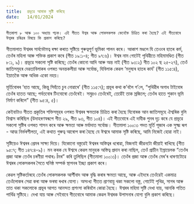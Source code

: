 ```yaml
---
title:  প্ৰভূৱে আমাক সৃষ্টি কৰিছে
date:   14/01/2024
---
```


`গীতমালা ৮ আৰু ১০০ অধ্যায় পঢ়ক। এই গীতত ঈশ্বৰ আৰু লোকসকলক কেনেকৈ চিত্ৰিত কৰা হৈছে? এই গীতবোৰে ঈশ্বৰৰ চৰিত্ৰৰ বিষয়ে কি প্ৰকাশ কৰিছে?`

গীতমালাত ঈশ্বৰৰ সাৰ্বভৌমত্ব ৰক্ষা কৰাত সৃষ্টিয়ে গুৰুত্বপূৰ্ণ ভূমিকা পালন কৰে। আকাশ মণ্ডলে যি তেওংৰ হাতৰ কৰ্ম, তেওঁৰ মহিলা আৰু শক্তিক প্ৰকাশ কৰে (গীত ১৯:১-৪; গীত ৯৭:৬)। ঈশ্বৰ নাম গোটেই পৃথিৱীতে মহিমামণ্ডিত (গীত ৮:১, ৯)। প্ৰভূৱে সকলো সৃষ্টি কৰিছে; তেওঁৰ কোনো আদি আৰু অন্ত নাই (গীত ৯৩:২) গীত ১০২ ছ ২৫-২৭), তেওঁ জাতিসমূহৰ দেৱতাবিলাকৰ ওপৰত অনন্তকলীয়া আৰু সৰ্বোচ্চ, যিবিলাক কেৱল ‘মনুষ্যৰ হাতৰ কাৰ্য’ (গীত ১১৫:৪), ইয়াতকৈ আৰু অধিক একো নহয়।

মূৰ্তিবোৰৰ ‘হাত আছে, কিন্তু সিহঁতে চুব নোৱাৰে’ (গীত ১১৫:৭); প্ৰভূৰ কথা ক’বলৈ গ’লে, “পৃথিৱীৰ অগাধ টাইবোৰ তেওঁৰ হাতত আছে;  পৰ্বতবোৰ টিংবোৰো তেওঁৰেই। সমুদ্ৰও তেওঁৰেই, তেৱেঁই তাক স্ৰজিলে; তেওঁৰ হাতে শুকান ভূমি নিৰ্মাণ কৰিলে” (গীত ৯৫:৪, ৫)।

কেইবাটাও গীতত প্ৰকৃতিৰ শক্তিসমূহৰ ওপৰত ঈশ্বৰৰ ক্ষমতাক চিত্ৰিত কৰা হৈছে যিবোৰক আন জাতিসমূহে ঐশ্বৰিক বুলি বিশ্বাস কৰিছিল (উদাহৰণস্বৰূপে গীত ২৯, গীত ৯৩, গীত ১০৪)। এই গীতবোৰে এই দাবীক পুনৰ দৃঢ় কৰে যে প্ৰভূৱে সকলো সৃষ্টিৰ ওপৰত শাসন কৰে আৰু ক্ষমতা আৰু মৰ্যাদাত সৰ্বোচ্চ। গীতমালা ১০০:৩ পদত মূৰ্তি পূজাৰ এক সুক্ষ্ম ৰূপ - আত্ম নিৰ্ভৰশীলতা, এই কথাত গুৰুত্ব আৰোপ কৰা হৈছে যে ঈশ্বৰে আমাক সৃষ্টি কৰিছে, আমি নিজেই হোৱা নাই।

সৃষ্টিয়েও ঈশ্বৰৰ প্ৰেমৰ সাক্ষ্য দিয়ে। যিকোনো বস্তুৱেই ঈশ্বৰৰ অস্তিত্বৰ ধৰোৱা, যিজনাই জীৱনটো জীয়াই ৰাখিছে (গীত ৯৫:৭; গীত ১৪৭:৪-৯)। মন কৰক যে ঈশ্বৰে কেৱল মানুহক অস্তিত্ব প্ৰদান কৰা নাছিল, তেওঁ প্ৰাচীন ইস্ৰায়েলক “তেওঁৰ প্ৰজা  আৰু তেওঁৰ চৰণীয়া পথাৰ১ Îমৰ” কৰি তুলিছিল (গীতমালা ১০০:৩)। তেওঁৰ প্ৰজা আৰু তেওঁৰ মেৰ’ৰ ধাৰণাটোৱে ঈশ্বৰৰ লোকসকলৰ সৈতে ঘনিষ্ঠ সম্পৰ্ক স্থাপনৰ ইচ্ছা প্ৰকাশ কৰে।

কেৱল সৃষ্টিকৰ্তাৰহে তেওঁৰ লোকসকলক আৰ্শীবাদ আৰু বৃদ্ধি কৰাৰ ক্ষমতা আছে, আৰু এইদৰে তেওঁৱেই একমাত্ৰ তেওঁলোকৰ সেৱা কৰা আৰু ভৰষা ৰখাৰ যোগ্য। অসংখ্য গীতত প্ৰাণবায়ু থকা সকলো বস্তু, গোটেই পৃথিৱ, সাগৰ আৰু তাত থকা সকলোকে প্ৰভূৰ আগত আনন্দত প্ৰশংসা কৰিবলৈ কোৱা হৈছে। ঈশ্বৰৰ মহিমা সৃষ্টি দেখা যায়, আনকি পতিত পাৰ্থিৱ সৃষ্টিহে। দেখা যায় আৰু সেইবাবে গীতবোৰে আমাক কেৱল ঈশ্বৰক উপাসনাৰ যোগ্য বুলি প্ৰকাশ কৰিছে।